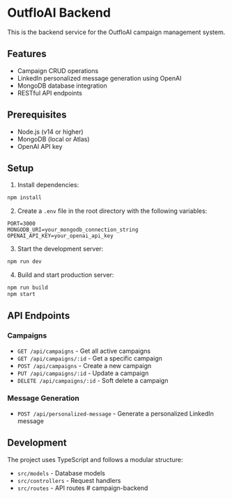 # OutfloAI Backend

This is the backend service for the OutfloAI campaign management system.

## Features

- Campaign CRUD operations
- LinkedIn personalized message generation using OpenAI
- MongoDB database integration
- RESTful API endpoints

## Prerequisites

- Node.js (v14 or higher)
- MongoDB (local or Atlas)
- OpenAI API key

## Setup

1. Install dependencies:

```bash
npm install
```

2. Create a `.env` file in the root directory with the following variables:

```
PORT=3000
MONGODB_URI=your_mongodb_connection_string
OPENAI_API_KEY=your_openai_api_key
```

3. Start the development server:

```bash
npm run dev
```

4. Build and start production server:

```bash
npm run build
npm start
```

## API Endpoints

### Campaigns

- `GET /api/campaigns` - Get all active campaigns
- `GET /api/campaigns/:id` - Get a specific campaign
- `POST /api/campaigns` - Create a new campaign
- `PUT /api/campaigns/:id` - Update a campaign
- `DELETE /api/campaigns/:id` - Soft delete a campaign

### Message Generation

- `POST /api/personalized-message` - Generate a personalized LinkedIn message

## Development

The project uses TypeScript and follows a modular structure:

- `src/models` - Database models
- `src/controllers` - Request handlers
- `src/routes` - API routes
#   c a m p a i g n - b a c k e n d  
 